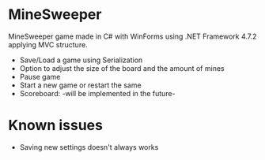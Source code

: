 # MineSweeper
MineSweeper game made in C# with WinForms using .NET Framework 4.7.2 applying MVC structure.
- Save/Load a game using Serialization
- Option to adjust the size of the board and the amount of mines
- Pause game
- Start a new game or restart the same
- Scoreboard: -will be implemented in the future-

# Known issues
- Saving new settings doesn't always works
